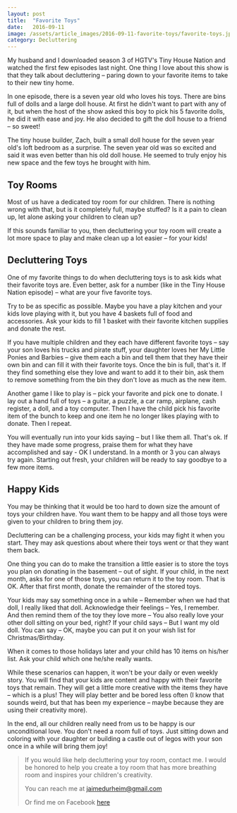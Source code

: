 ```yaml
---
layout: post
title:  "Favorite Toys"
date:   2016-09-11
image: /assets/article_images/2016-09-11-favorite-toys/favorite-toys.jpg
category: Decluttering
---
```


My husband and I downloaded season 3 of HGTV's Tiny House Nation and watched the first few episodes last night. One thing I love about this show is that they talk about decluttering – paring down to your favorite items to take to their new tiny home.

In one episode, there is a seven year old who loves his toys. There are bins full of dolls and a large doll house. At first he didn't want to part with any of it, but when the host of the show asked this boy to pick his 5 favorite dolls, he did it with ease and joy. He also decided to gift the doll house to a friend – so sweet!

The tiny house builder, Zach, built a small doll house for the seven year old's loft bedroom as a surprise. The seven year old was so excited and said it was even better than his old doll house. He seemed to truly enjoy his new space and the few toys he brought with him.

## Toy Rooms #

Most of us have a dedicated toy room for our children. There is nothing wrong with that, but is it completely full, maybe stuffed? Is it a pain to clean up, let alone asking your children to clean up?

If this sounds familiar to you, then decluttering your toy room will create a lot more space to play and make clean up a lot easier – for your kids!

## Decluttering Toys #

One of my favorite things to do when decluttering toys is to ask kids what their favorite toys are. Even better, ask for a number (like in the Tiny House Nation episode) – what are your five favorite toys.

Try to be as specific as possible. Maybe you have a play kitchen and your kids love playing with it, but you have 4 baskets full of food and accessories. Ask your kids to fill 1 basket with their favorite kitchen supplies and donate the rest.

If you have multiple children and they each have different favorite toys – say your son loves his trucks and pirate stuff, your daughter loves her My Little Ponies and Barbies – give them each a bin and tell them that they have their own bin and can fill it with their favorite toys. Once the bin is full, that's it. If they find something else they love and want to add it to their bin, ask them to remove something from the bin they don't love as much as the new item.

Another game I like to play is – pick your favorite and pick one to donate. I lay out a hand full of toys – a guitar, a puzzle, a car ramp, airplane, cash register, a doll, and a toy computer. Then I have the child pick his favorite item of the bunch to keep and one item he no longer likes playing with to donate. Then I repeat.

You will eventually run into your kids saying – but I like them all. That's ok. If they have made some progress, praise them for what they have accomplished and say - OK I understand. In a month or 3 you can always try again. Starting out fresh, your children will be ready to say goodbye to a few more items.

## Happy Kids #

You may be thinking that it would be too hard to down size the amount of toys your children have. You want them to be happy and all those toys were given to your children to bring them joy.

Decluttering can be a challenging process, your kids may fight it when you start. They may ask questions about where their toys went or that they want them back.

One thing you can do to make the transition a little easier is to store the toys you plan on donating in the basement – out of sight. If your child, in the next month, asks for one of those toys, you can return it to the toy room. That is OK. After that first month, donate the remainder of the stored toys.

Your kids may say something once in a while – Remember when we had that doll, I really liked that doll. Acknowledge their feelings – Yes, I remember. And then remind them of the toy they love more – You also really love your other doll sitting on your bed, right? If your child says – But I want my old doll. You can say – OK, maybe you can put it on your wish list for Christmas/Birthday.

When it comes to those holidays later and your child has 10 items on his/her list. Ask your child which one he/she really wants.

While these scenarios can happen, it won't be your daily or even weekly story. You will find that your kids are content and happy with their favorite toys that remain. They will get a little more creative with the items they have – which is a plus! They will play better and be bored less often (I know that sounds weird, but that has been my experience – maybe because they are using their creativity more).

In the end, all our children really need from us to be happy is our unconditional love. You don't need a room full of toys. Just sitting down and coloring with your daughter or building a castle out of legos with your son once in a while will bring them joy!

> If you would like help decluttering your toy room, contact me. I would be honored to help you create a toy room that has more breathing room and inspires your children's creativity.
>
> You can reach me at [jaimedurheim@gmail.com](mailto:jaimedurheim@gmail.com)
>
> Or find me on Facebook [here](https://www.facebook.com/JaimeDeclutters)
